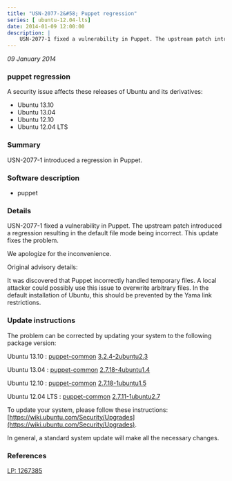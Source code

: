 ```yaml
---
title: "USN-2077-2&#58; Puppet regression"
series: [ ubuntu-12.04-lts]
date: 2014-01-09 12:00:00
description: |
    USN-2077-1 fixed a vulnerability in Puppet. The upstream patch introduced a regression resulting in the default file mode being incorrect. This update fixes the problem.
--- 
```

 
 

*09 January 2014*

### puppet regression

A security issue affects these releases of Ubuntu and its derivatives:

* Ubuntu 13.10
* Ubuntu 13.04
* Ubuntu 12.10
* Ubuntu 12.04 LTS

### Summary

USN-2077-1 introduced a regression in Puppet. 

### Software description

* puppet 

### Details

USN-2077-1 fixed a vulnerability in Puppet. The upstream patch introduced a regression resulting in the default file mode being incorrect. This update fixes the problem.

We apologize for the inconvenience.

Original advisory details:

 It was discovered that Puppet incorrectly handled temporary files. A local attacker could possibly use this issue to overwrite arbitrary files. In the default installation of Ubuntu, this should be prevented by the Yama link restrictions. 

### Update instructions

The problem can be corrected by updating your system to the following package version:

Ubuntu 13.10
 : [puppet-common](https://launchpad.net/ubuntu/+source/puppet) <span> [3.2.4-2ubuntu2.3](https://launchpad.net/ubuntu/+source/puppet/3.2.4-2ubuntu2.3) </span> 

Ubuntu 13.04
 : [puppet-common](https://launchpad.net/ubuntu/+source/puppet) <span> [2.7.18-4ubuntu1.4](https://launchpad.net/ubuntu/+source/puppet/2.7.18-4ubuntu1.4) </span> 

Ubuntu 12.10
 : [puppet-common](https://launchpad.net/ubuntu/+source/puppet) <span> [2.7.18-1ubuntu1.5](https://launchpad.net/ubuntu/+source/puppet/2.7.18-1ubuntu1.5) </span> 

Ubuntu 12.04 LTS
 : [puppet-common](https://launchpad.net/ubuntu/+source/puppet) <span> [2.7.11-1ubuntu2.7](https://launchpad.net/ubuntu/+source/puppet/2.7.11-1ubuntu2.7) </span> 

To update your system, please follow these instructions: [https://wiki.ubuntu.com/Security/Upgrades](https://wiki.ubuntu.com/Security/Upgrades).

In general, a standard system update will make all the necessary changes. 

### References

 
 [LP: 1267385](https://launchpad.net/bugs/1267385)
 

